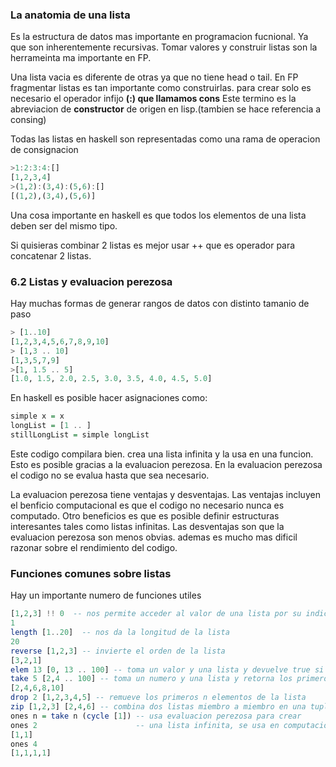 ### La anatomia de una lista

Es la estructura de datos mas importante en programacion fucnional. Ya que son inherentemente recursivas. Tomar valores y construir listas  son la herrameinta ma importante en FP.

Una lista vacia es diferente de otras ya que no tiene head o tail. 
En FP fragmentar  listas es tan importante  como construirlas. para crear solo es necesario el operador infijo **(:) que llamamos cons** Este termino es la abreviacion de **constructor** de origen en lisp.(tambien se hace referencia a consing)

Todas las listas en haskell son representadas como una rama de operacion de consignacion
```hs
>1:2:3:4:[]
[1,2,3,4]
>(1,2):(3,4):(5,6):[]
[(1,2),(3,4),(5,6)]
```
Una cosa importante en haskell es que todos los elementos de una lista deben ser del mismo tipo.

Si quisieras combinar 2 listas es mejor usar ++ que es operador para concatenar 2 listas.

### 6.2 Listas y evaluacion perezosa
Hay muchas formas de generar rangos de datos con distinto tamanio de paso
```hs
> [1..10]
[1,2,3,4,5,6,7,8,9,10]
> [1,3 .. 10]
[1,3,5,7,9]
>[1, 1.5 .. 5]
[1.0, 1.5, 2.0, 2.5, 3.0, 3.5, 4.0, 4.5, 5.0]
```

En haskell es posible hacer asignaciones como:
```hs
simple x = x
longList = [1 .. ]
stillLongList = simple longList
```
Este codigo compilara bien. crea una lista infinita y la usa en una funcion. Esto es posible gracias a la evaluacion perezosa. En la evaluacion perezosa el codigo no se evalua hasta que sea necesario.

La evaluacion perezosa tiene ventajas y desventajas. Las ventajas incluyen el benficio computacional es que el codigo no necesario nunca es computado. Otro beneficios es que es posible definir estructuras interesantes tales como listas infinitas. Las desventajas son que la evaluacion perezosa son menos obvias. ademas es mucho mas dificil razonar sobre el rendimiento del codigo. 

### Funciones comunes sobre listas
Hay un importante numero de funciones utiles 
```hs
[1,2,3] !! 0  -- nos permite acceder al valor de una lista por su indice 
1
length [1..20]  -- nos da la longitud de la lista
20
reverse [1,2,3] -- invierte el orden de la lista
[3,2,1]
elem 13 [0, 13 .. 100] -- toma un valor y una lista y devuelve true si esta en la lista.
take 5 [2,4 .. 100] -- toma un numero y una lista y retorna los primeros n elementos
[2,4,6,8,10]
drop 2 [1,2,3,4,5] -- remueve los primeros n elementos de la lista
zip [1,2,3] [2,4,6] -- combina dos listas miembro a miembro en una tupla
ones n = take n (cycle [1]) -- usa evaluacion perezosa para crear
ones 2                      -- una lista infinita, se usa en computacion numerica
[1,1]
ones 4
[1,1,1,1]
```
